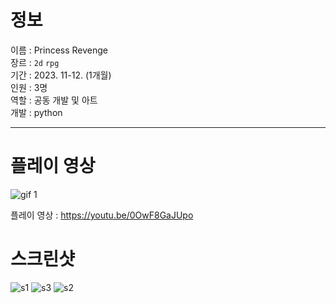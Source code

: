 # 정보
이름 : Princess Revenge <br>
장르 : `2d` `rpg` <br>
기간 : 2023. 11-12. (1개월)  <br>
인원 : 3명 <br>
역할 : 공동 개발 및 아트 <br>
개발 : python
<hr>

# 플레이 영상

![gif 1](https://github.com/user-attachments/assets/690a1d11-8ede-4112-be37-4208c5e620b6)

플레이 영상 : https://youtu.be/0OwF8GaJUpo

# 스크린샷

![s1](https://github.com/user-attachments/assets/ab345c36-febd-49a8-8a1a-0cd54b07641a)
![s3](https://github.com/user-attachments/assets/a062d437-d712-48ea-a1fe-3e645c3761dd)
![s2](https://github.com/user-attachments/assets/d8f21776-720d-42e5-9cc2-60d464815956)
